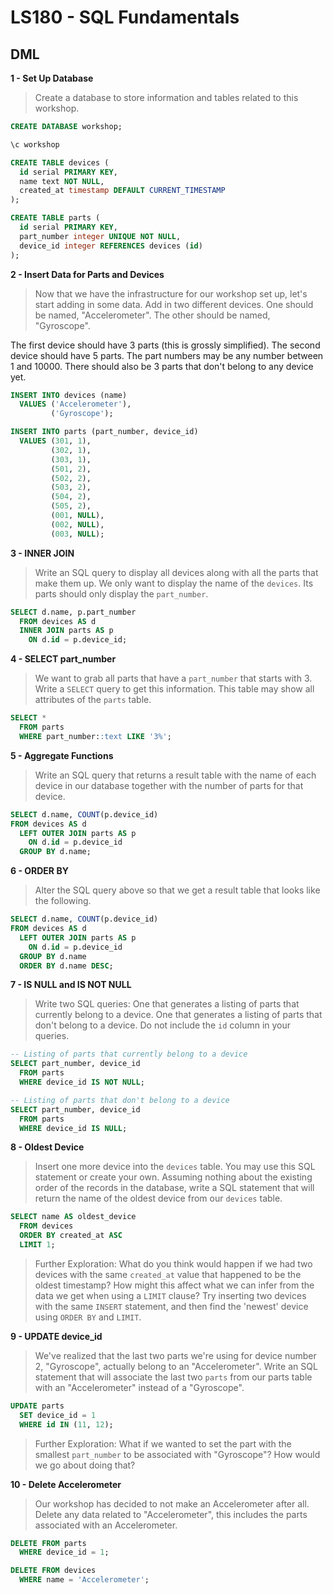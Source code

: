# LS180 - SQL Fundamentals

## DML


**1 -	Set Up Database**
> Create a database to store information and tables related to this workshop.

```sql
CREATE DATABASE workshop;

\c workshop

CREATE TABLE devices (
  id serial PRIMARY KEY,
  name text NOT NULL,
  created_at timestamp DEFAULT CURRENT_TIMESTAMP
);

CREATE TABLE parts (
  id serial PRIMARY KEY,
  part_number integer UNIQUE NOT NULL,
  device_id integer REFERENCES devices (id)
);
```

**2 -	Insert Data for Parts and Devices**
> Now that we have the infrastructure for our workshop set up, let's start adding in some data. Add in two different devices. One should be named, "Accelerometer". The other should be named, "Gyroscope".

The first device should have 3 parts (this is grossly simplified). The second device should have 5 parts. The part numbers may be any number between 1 and 10000. There should also be 3 parts that don't belong to any device yet.

```sql
INSERT INTO devices (name)
  VALUES ('Accelerometer'),
         ('Gyroscope');

INSERT INTO parts (part_number, device_id)
  VALUES (301, 1),
         (302, 1),
         (303, 1),
         (501, 2),
         (502, 2),
         (503, 2),
         (504, 2),
         (505, 2),
         (001, NULL),
         (002, NULL),
         (003, NULL);
```

**3 -	INNER JOIN**
> Write an SQL query to display all devices along with all the parts that make them up. We only want to display the name of the `devices`. Its parts should only display the `part_number`.

```sql
SELECT d.name, p.part_number
  FROM devices AS d
  INNER JOIN parts AS p
    ON d.id = p.device_id;
```

**4 -	SELECT part_number**
> We want to grab all parts that have a `part_number` that starts with 3. Write a `SELECT` query to get this information. This table may show all attributes of the `parts` table.

```sql
SELECT * 
  FROM parts
  WHERE part_number::text LIKE '3%';
```

**5 -	Aggregate Functions**
> Write an SQL query that returns a result table with the name of each device in our database together with the number of parts for that device.

```sql
SELECT d.name, COUNT(p.device_id)
FROM devices AS d
  LEFT OUTER JOIN parts AS p
    ON d.id = p.device_id
  GROUP BY d.name;
```

**6 -	ORDER BY**
> Alter the SQL query above so that we get a result table that looks like the following.


```sql
SELECT d.name, COUNT(p.device_id)
FROM devices AS d
  LEFT OUTER JOIN parts AS p
    ON d.id = p.device_id
  GROUP BY d.name
  ORDER BY d.name DESC;
```

**7 -	IS NULL and IS NOT NULL**
> Write two SQL queries: 
> One that generates a listing of parts that currently belong to a device.
> One that generates a listing of parts that don't belong to a device.
> Do not include the `id` column in your queries.

```sql
-- Listing of parts that currently belong to a device
SELECT part_number, device_id
  FROM parts
  WHERE device_id IS NOT NULL;

-- Listing of parts that don't belong to a device
SELECT part_number, device_id
  FROM parts
  WHERE device_id IS NULL;
```

**8 -	Oldest Device**
> Insert one more device into the `devices` table. You may use this SQL statement or create your own.
> Assuming nothing about the existing order of the records in the database, write a SQL statement that will return the name of the oldest device from our `devices` table.

```sql
SELECT name AS oldest_device
  FROM devices
  ORDER BY created_at ASC
  LIMIT 1;
```

> Further Exploration: What do you think would happen if we had two devices with the same `created_at` value that happened to be the oldest timestamp? How might this affect what we can infer from the data we get when using a `LIMIT` clause? Try inserting two devices with the same `INSERT` statement, and then find the 'newest' device using `ORDER BY` and `LIMIT`.

**9 -	UPDATE device_id**
> We've realized that the last two parts we're using for device number 2, "Gyroscope", actually belong to an "Accelerometer". Write an SQL statement that will associate the last two `parts` from our parts table with an "Accelerometer" instead of a "Gyroscope".

```sql
UPDATE parts
  SET device_id = 1
  WHERE id IN (11, 12);
```

> Further Exploration: What if we wanted to set the part with the smallest `part_number` to be associated with "Gyroscope"? How would we go about doing that?

**10 - Delete Accelerometer**
> Our workshop has decided to not make an Accelerometer after all. Delete any data related to "Accelerometer", this includes the parts associated with an Accelerometer.

```sql
DELETE FROM parts
  WHERE device_id = 1;

DELETE FROM devices
  WHERE name = 'Accelerometer';
```
